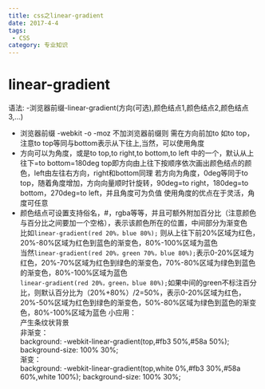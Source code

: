 ```yaml
---
title: css之linear-gradient
date: 2017-4-4
tags: 
 - CSS
category: 专业知识
---
```

# linear-gradient
语法: -浏览器前缀-linear-gradient(方向(可选),颜色结点1,颜色结点2,颜色结点3,...)  
* 浏览器前缀 -webkit -o -moz 不加浏览器前缀则
需在方向前加to 如to top，注意to top等同与bottom表示从下往上,当然，可以使用角度  
* 方向可以为角度，或是to top,to right,to bottom,to left 中的一个，默认从上往下=to bottom=180deg
top即方向由上往下按顺序依次画出颜色结点的颜色，left由左往右方向，right和bottom同理
若方向为角度，0deg等同于to top，随着角度增加，方向向量顺时针旋转，90deg=to right，180deg=to bottom，270deg=to left，并且角度可为负值
使用角度的优点在于灵活，角度可任意  
* 颜色结点可设置支持俗名，#，rgba等等，并且可额外附加百分比（注意颜色与百分比之间要加一个空格），表示该颜色所在的位置，中间部分为渐变色  
比如`linear-gradient(red 20%，blue 80%);`
则从上往下前20%区域为红色，20%-80%区域为红色到蓝色的渐变色，80%-100%区域为蓝色  
当然`linear-gradient(red 20%，green 70%，blue 80%);`表示0-20%区域为红色，20%-70%区域为红色到绿色的渐变色，70%-80%区域为绿色到蓝色的渐变色，80%-100%区域为蓝色  
`linear-gradient(red 20%，green，blue 80%);`如果中间的green不标注百分比，则默认百分比为（20%+80%）/2=50%，表示0-20%区域为红色，20%-50%区域为红色到绿色的渐变色，50%-80%区域为绿色到蓝色的渐变色，80%-100%区域为蓝色 
小应用：  
产生条纹状背景  
非渐变：  
		background: -webkit-linear-gradient(top,#fb3 50%,#58a 50%);
		background-size: 100% 30%;  
渐变：  
		background: -webkit-linear-gradient(top,white 0%,#fb3 30%,#58a 60%,white 100%);
		background-size: 100% 30%;  
